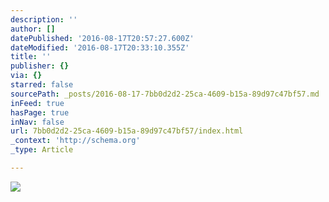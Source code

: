 ```yaml
---
description: ''
author: []
datePublished: '2016-08-17T20:57:27.600Z'
dateModified: '2016-08-17T20:33:10.355Z'
title: ''
publisher: {}
via: {}
starred: false
sourcePath: _posts/2016-08-17-7bb0d2d2-25ca-4609-b15a-89d97c47bf57.md
inFeed: true
hasPage: true
inNav: false
url: 7bb0d2d2-25ca-4609-b15a-89d97c47bf57/index.html
_context: 'http://schema.org'
_type: Article

---
```

![](https://the-grid-user-content.s3-us-west-2.amazonaws.com/e1a9ad39-e750-4ca1-903b-60448a6a5929.jpg)